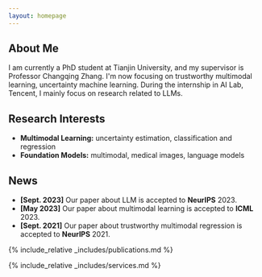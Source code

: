 ```yaml
---
layout: homepage
---
```


## About Me

I am currently a PhD student at Tianjin University, and my supervisor is Professor Changqing Zhang. I'm now focusing on trustworthy multimodal learning, uncertainty machine learning. During the internship in AI Lab, Tencent, I mainly focus on research related to LLMs.

## Research Interests

- **Multimodal Learning:** uncertainty estimation, classification and regression
- **Foundation Models:** multimodal, medical images, language models

## News

- **[Sept. 2023]** Our paper about LLM is accepted to **NeurIPS** 2023.
- **[May 2023]** Our paper about multimodal learning is accepted to **ICML** 2023.
- **[Sept. 2021]** Our paper about trustworthy multimodal regression is accepted to **NeurIPS** 2021.

{% include_relative _includes/publications.md %}

{% include_relative _includes/services.md %}
